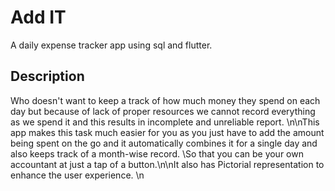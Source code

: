 # Add IT

A daily expense tracker app using sql and flutter.

## Description

Who doesn\'t want to keep a track of how much money they spend on each day but because of lack of proper resources we cannot record everything as we spend it and this results in incomplete and unreliable report.
        \n\nThis app makes this task much easier for you as you just have to add the amount being spent on the go and it automatically combines it for a single day and also keeps track of a month-wise record.
        \So that you can be your own accountant at just a tap of a button.\n\nIt also has Pictorial representation to enhance the user experience.
        \n
